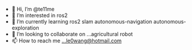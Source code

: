 - 👋 Hi, I’m @te11me
- 👀 I’m interested in ros2
- 🌱 I’m currently learning ros2 slam autonomous-navigation autonomous-exploration
- 💞️ I’m looking to collaborate on ...agricultural robot
- 📫 How to reach me ...le0wang@hotmail.com

<!---
te11me/te11me is a ✨ special ✨ repository because its `README.md` (this file) appears on your GitHub profile.
You can click the Preview link to take a look at your changes.
--->
